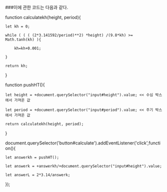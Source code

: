 ###이에 관한 코드는 다음과 같다.


function calculatekh(height, period){

    let kh = 0;

    while ( ( ( (2*3.141592/period)**2) *height) /(9.8*kh) >= Math.tanh(kh) ){

        kh=kh+0.001;

    }

    return kh;

}

function pushHT(){

    let height = +document.querySelector("input#height").value; << 수심 박스에서 가져온 값

    let period = +document.querySelector("input#period").value; << 주기 박스에서 가져온 값

    return calculatekh(height, period);

}

document.querySelector('button#calculate').addEventListener('click',function(){

    let answerkh = pushHT();

    let answerk = +answerkh/+document.querySelector("input#height").value;

    let answerL = 2*3.14/answerk;

});